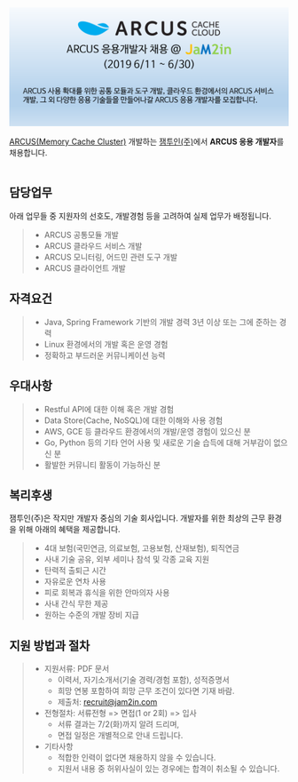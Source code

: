 <!--
### ARCUS 응용 개발자 채용 (2019 6/11 ~ 6/30)
-->

<img src="https://github.com/jam2in/recruit/blob/master/images/jam2in-dev-arcus-apptech-job-image-201906.png">

[ARCUS(Memory Cache Cluster)](http://naver.github.io/arcus/) 개발하는
[잼투인(주)](http://www.jam2in.com/)에서 **ARCUS 응용 개발자**를 채용합니다.
<br /> <br /> 

## 담당업무

아래 업무들 중 지원자의 선호도, 개발경험 등을 고려하여 실제 업무가 배정됩니다.

> - ARCUS 공통모듈 개발
> - ARCUS 클라우드 서비스 개발
> - ARCUS 모니터링, 어드민 관련 도구 개발
> - ARCUS 클라이언트 개발


## 자격요건

> - Java, Spring Framework 기반의 개발 경력 3년 이상 또는 그에 준하는 경력
> - Linux 환경에서의 개발 혹은 운영 경험
> - 정확하고 부드러운 커뮤니케이션 능력


## 우대사항

> - Restful API에 대한 이해 혹은 개발 경험
> - Data Store(Cache, NoSQL)에 대한 이해와 사용 경험
> - AWS, GCE 등 클라우드 환경에서의 개발/운영 경험이 있으신 분
> - Go, Python 등의 기타 언어 사용 및 새로운 기술 습득에 대해 거부감이 없으신 분
> - 활발한 커뮤니티 활동이 가능하신 분


## 복리후생

잼투인(주)은 작지만 개발자 중심의 기술 회사입니다. 개발자를 위한 최상의 근무 환경을 위해 아래의 혜택을 제공합니다.

> - 4대 보험(국민연금, 의료보험, 고용보험, 산재보험), 퇴직연금
> - 사내 기술 공유, 외부 세미나 참석 및 각종 교육 지원
> - 탄력적 출퇴근 시간
> - 자유로운 연차 사용
> - 피로 회복과 휴식을 위한 안마의자 사용
> - 사내 간식 무한 제공
> - 원하는 수준의 개발 장비 지급


## 지원 방법과 절차

> - 지원서류: PDF 문서
>    - 이력서, 자기소개서(기술 경력/경험 포함), 성적증명서
>    - 희망 연봉 포함하여 희망 근무 조건이 있다면 기재 바람.
>    - 제출처: <recruit@jam2in.com>
> - 전형절차: 서류전형 => 면접(1 or 2회) => 입사
>    - 서류 결과는 7/2(화)까지 알려 드리며,
>    - 면접 일정은 개별적으로 안내 드립니다.
> - 기타사항
>    - 적합한 인력이 없다면 채용하지 않을 수 있습니다.
>    - 지원서 내용 중 허위사실이 있는 경우에는 합격이 취소될 수 있습니다.
